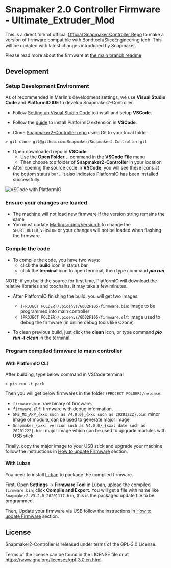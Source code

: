 # Snapmaker 2.0 Controller Firmware - Ultimate_Extruder_Mod

This is a direct fork of official [Official Snapmaker Controller Repo](https://github.com/Snapmaker/Snapmaker2-Controller) to make a version of firmware compatible with Bondtech/SliceEngineering tech.
This will be updated with latest changes introduced by Snapmaker.

Please read more about the firmware at [the main branch readme](https://github.com/Snapmaker/Snapmaker2-Controller/blob/main/README.md)

## Development

### Setup Development Environment

As of recommended in Marlin's development settings, we use **Visual Studio Code** and **PlatformIO IDE** to develop Snapmaker2-Controller. 

- Follow [Setting up Visual Studio Code](https://code.visualstudio.com/docs/setup/setup-overview) to install and setup **VSCode**.

- Follow the [guide](https://platformio.org/install/ide?install=vscode) to install PlatformIO extension in **VSCode**.
- Clone [Snapmaker2-Controller repo](https://github.com/Snapmaker/Snapmaker2-Controller) using Git to your local folder.

```shell
> git clone git@github.com:Snapmaker/Snapmaker2-Controller.git
```

- Open downloaded repo in **VSCode**
  - Use the **Open Folder…** command in the **VSCode** **File** menu
  - Then choose top folder of **Snapmaker2-Controller** in your location
- After opening the source code in **VSCode**, you will see these icons at the bottom status bar，it also indicates PlatformIO has been installed successfully.

![VSCode with PlatformIO](https://user-images.githubusercontent.com/3749551/98325327-814d3200-2029-11eb-9dd8-df9bee2dcbad.png)

### Ensure your changes are loaded

- The machine will not load new firmware if the version string remains the same
- You must update [Marlin/src/inc/Version.h](https://github.com/Snapmaker/Snapmaker2-Controller/blob/main/Marlin/src/inc/Version.h) to change the `SHORT_BUILD_VERSION` or your changes will not be loaded when flashing the firmware.

### Compile the code

- To compile the code, you have two ways:
  - click the **build** icon in status bar
  - click the **terminal** icon to open terminal, then type command ***pio run***

NOTE: if you build the source for first time, PlatformIO will download the relative libraries and toochains. It may take a few minutes.

- After PlatformIO finishing the build, you will get two images:
  - `(PROJECT FOLDER)/.pioenvs/GD32F105/firmware.bin`: image to be programmed into main controller
  - `(PROJECT FOLDER)/.pioenvs/GD32F105/firmware.elf`: image used to debug the firmware (in online debug tools like Ozone) 

- To clean previous build, just click the **clean** icon, or type command ***pio run -t clean*** in the terminal.

### Program compiled firmware to main controller

#### With PlatformIO CLI

After building, type below command in VSCode terminal

```
> pio run -t pack
```

Then you will get below firmwares in the folder `(PROJECT FOLDER)/release`:

- `firmware.bin`: raw binary of firmware.
- `firmware.elf`: firmware with debug information.
- `SM2_MC_APP_{xxx such as V4.0.0}_{xxx such as 20201222}.bin`: minor image of module, can be used to generate major image
- `Snapmaker_{xxx: version such as V4.0.0}_{xxx: date such as 20201222}.bin`: major image which can be used to upgrade modules with USB stick

Finally, copy the major image to your USB stick and upgrade your machine follow the instructions in [How to update Firmware](https://forum.snapmaker.com/t/snapmaker-2-0-firmware-updates-and-downloads/5443/10) section.

#### With Luban

You need to install [Luban](https://github.com/Snapmaker/Luban) to package the compiled firmware.

First, Open **Settings** -> **Firmware Tool** in Luban, upload the compiled `firmware.bin`, click **Compile and Export**. You will get a file with name like `Snapmaker2_V3.2.0_20201117.bin`, this is the packaged update file to be programmed.

Then, Update your firmware via USB follow the instructions in [How to update Firmware](https://forum.snapmaker.com/t/snapmaker-2-0-firmware-updates-and-downloads/5443/10) section.

## License

Snapmaker2-Controller is released under terms of the GPL-3.0 License.

Terms of the license can be found in the LICENSE file or at https://www.gnu.org/licenses/gpl-3.0.en.html.
